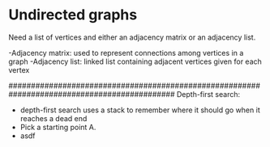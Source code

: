 # Undirected graphs

Need a list of vertices and either an adjacency matrix or an adjacency list.

-Adjacency matrix: used to represent connections among vertices in a graph
-Adjacency list: linked list containing adjacent vertices given for each vertex

#############################################################################################
Depth-first search:
- depth-first search uses a stack to remember where it should go when it reaches a
dead end
- Pick a starting point A.
-   asdf
